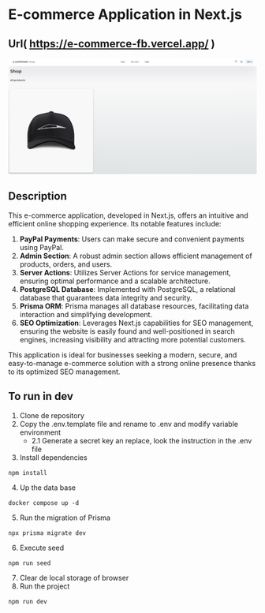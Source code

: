 # E-commerce Application in Next.js
## Url( https://e-commerce-fb.vercel.app/ )
![Descripción de la imagen](/public/imgs/e-commerce-view.jpg)

## Description

This e-commerce application, developed in Next.js, offers an intuitive and efficient online shopping experience. Its notable features include:

1. **PayPal Payments**: Users can make secure and convenient payments using PayPal.
2. **Admin Section**: A robust admin section allows efficient management of products, orders, and users.
3. **Server Actions**: Utilizes Server Actions for service management, ensuring optimal performance and a scalable architecture.
4. **PostgreSQL Database**: Implemented with PostgreSQL, a relational database that guarantees data integrity and security.
5. **Prisma ORM**: Prisma manages all database resources, facilitating data interaction and simplifying development.
6. **SEO Optimization**: Leverages Next.js capabilities for SEO management, ensuring the website is easily found and well-positioned in search engines, increasing visibility and attracting more potential customers.

This application is ideal for businesses seeking a modern, secure, and easy-to-manage e-commerce solution with a strong online presence thanks to its optimized SEO management.

## To run in dev

1. Clone de repository
2. Copy the .env.template file and rename to .env and modify variable environment
   - 2.1 Generate a secret key an replace, look the instruction in the .env file
3. Install dependencies

```
npm install
```

4. Up the data base

```
docker compose up -d
```

5. Run the migration of Prisma

```
npx prisma migrate dev
```

6. Execute seed

```
npm run seed
```

7. Clear de local storage of browser
8. Run the project

```
npm run dev
```
